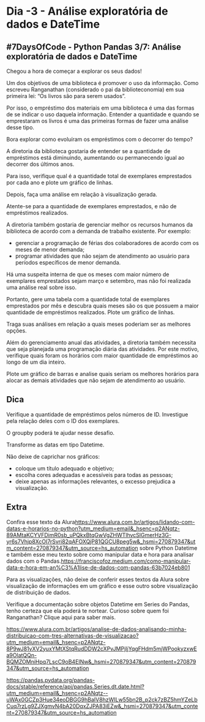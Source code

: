 # Dia -3 - Análise exploratória de dados e DateTime

## #7DaysOfCode - Python Pandas 3/7: Análise exploratória de dados e DateTime

Chegou a hora de começar a explorar os seus dados!

Um dos objetivos de uma biblioteca é promover o uso da informação. Como escreveu Ranganathan (considerado o pai da biblioteconomia) em sua primeira lei:
“Os livros são para serem usados”.

Por isso, o empréstimo dos materiais em uma biblioteca é uma das formas de se indicar o uso daquela informação. Entender a quantidade e quando se emprestaram os livros é uma das primeiras formas de fazer uma análise desse tipo.

Bora explorar como evoluíram os empréstimos com o decorrer do tempo?

A diretoria da biblioteca gostaria de entender se a quantidade de empréstimos está diminuindo, aumentando ou permanecendo igual ao decorrer dos últimos anos.

Para isso, verifique qual é a quantidade total de exemplares emprestados por cada ano e plote um gráfico de linhas.

Depois, faça uma análise em relação à visualização gerada.

Atente-se para a quantidade de exemplares emprestados, e não de empréstimos realizados.

A diretoria também gostaria de gerenciar melhor os recursos humanos da biblioteca de acordo com a demanda de trabalho existente. Por exemplo:

- gerenciar a programação de férias dos colaboradores de acordo com os meses de menor demanda;
- programar atividades que não sejam de atendimento ao usuário para períodos específicos de menor demanda.

Há uma suspeita interna de que os meses com maior número de exemplares emprestados sejam março e setembro, mas não foi realizada uma análise real sobre isso.

Portanto, gere uma tabela com a quantidade total de exemplares emprestados por mês e descubra quais meses são os que possuem a maior quantidade de empréstimos realizados. Plote um gráfico de linhas.

Traga suas análises em relação a quais meses poderiam ser as melhores opções.

Além do gerenciamento anual das atividades, a diretoria também necessita que seja planejada uma programação diária das atividades. Por este motivo, verifique quais foram os horários com maior quantidade de empréstimos ao longo de um dia inteiro.

Plote um gráfico de barras e analise quais seriam os melhores horários para alocar as demais atividades que não sejam de atendimento ao usuário.

## Dica

Verifique a quantidade de empréstimos pelos números de ID. Investigue pela relação deles com o ID dos exemplares.

O groupby poderá te ajudar nesse desafio.

Transforme as datas em tipo Datetime.

Não deixe de caprichar nos gráficos:

- coloque um título adequado e objetivo;
- escolha cores adequadas e acessíveis para todas as pessoas;
- deixe apenas as informações relevantes, o excesso prejudica a visualização.

## Extra

Confira esse texto da Alura<https://www.alura.com.br/artigos/lidando-com-datas-e-horarios-no-python?utm_medium=email&_hsenc=p2ANqtz-89AMtaKCYVFDimR0sb_uPQkxBtqGwVgZHWTlhvcSlGmerHz3G-yr6s7Vhjp8XcOI7rSvri82qAFOXQjP81QGCU8peg5w&_hsmi=270879347&utm_content=270879347&utm_source=hs_automation> sobre Python Datetime e também esse meu texto sobre como manipular data e hora para analisar dados com o Pandas.<https://franciscofoz.medium.com/como-manipular-data-e-hora-em-an%C3%A1lise-de-dados-com-pandas-63b7024eb801>

Para as visualizações, não deixe de conferir esses textos da Alura sobre visualização de informações em um gráfico e esse outro sobre visualização de distribuição de dados.

Verifique a documentação sobre objetos Datetime em Series do Pandas, tenho certeza que ela poderá te nortear.
Curioso sobre quem foi Ranganathan? Clique aqui para saber mais.

<https://www.alura.com.br/artigos/analise-de-dados-analisando-minha-distribuicao-com-tres-alternativas-de-visualizacao?utm_medium=email&_hsenc=p2ANqtz-8P9wJ81vXV2yuxYMtXStqRudDDW2cXPvJMPjIjYqgFHdm5mjWPookyzxwEa9OlatQQn-BQMZOMniHpq7LscC9oB4EINw&_hsmi=270879347&utm_content=270879347&utm_source=hs_automation>

<https://pandas.pydata.org/pandas-docs/stable/reference/api/pandas.Series.dt.date.html?utm_medium=email&_hsenc=p2ANqtz--uWAx0GCZp3Hue34eoDBGG9hBaIV8hzWILw55bn2B_p2ck7zBZ5hmYZeLbCuq7rzLg9ZJXgmvN4bA20DqxZJPA83iEZw&_hsmi=270879347&utm_content=270879347&utm_source=hs_automation>
